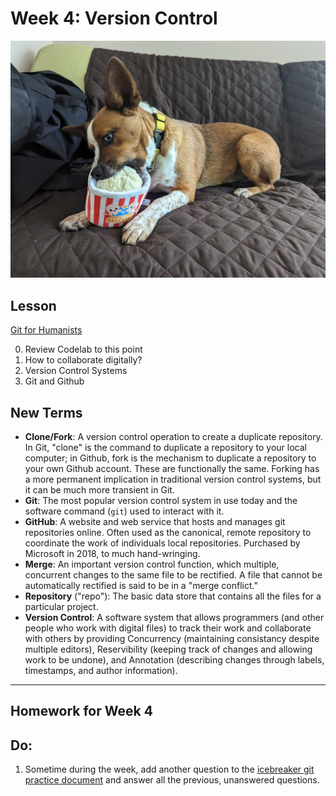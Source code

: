 # Week 4: Version Control

![Rocky!](assets/rocky_popcorn.jpg)

## Lesson

[Git for Humanists](https://shane-et-al.github.io/git_slab/)

0. Review Codelab to this point
1. How to collaborate digitally?
2. Version Control Systems
3. Git and Github

## New Terms
* **Clone/Fork**: A version control operation to create a duplicate repository. In Git, "clone" is the command to duplicate a repository to your local computer; in Github, fork is the mechanism to duplicate a repository to your own Github account. These are functionally the same. Forking has a more permanent implication in traditional version control systems, but it can be much more transient in Git.
* **Git**: The most popular version control system in use today and the software command (`git`) used to interact with it.
* **GitHub**: A website and web service that hosts and manages git repositories online. Often used as the canonical, remote repository to coordinate the work of individuals local repositories. Purchased by Microsoft in 2018, to much hand-wringing.
* **Merge**: An important version control function, which multiple, concurrent changes to the same file to be rectified. A file that cannot be automatically rectified is said to be in a "merge conflict."
* **Repository** ("repo"): The basic data store that contains all the files for a particular project.
* **Version Control**: A software system that allows programmers (and other people who work with digital files) to track their work and collaborate with others by providing Concurrency (maintaining consistancy despite multiple editors), Reservibility (keeping track of changes and allowing work to be undone), and Annotation (describing changes through labels, timestamps, and author information).

---
## Homework for Week 4

## Do:

1. Sometime during the week, add another question to the [icebreaker git practice document](https://github.com/scholarslab/gitpractice/blob/master/Praxis2023.md) and answer all the previous, unanswered questions.